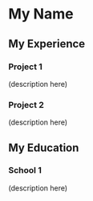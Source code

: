 # My Name
## My Experience
### Project 1
(description here)
### Project 2
(description here)
## My Education
### School 1
(description here)
